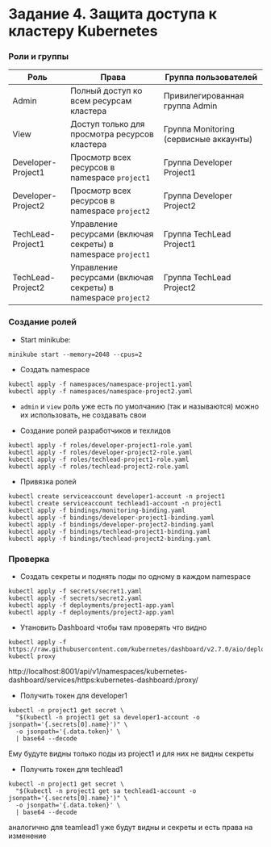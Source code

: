 # Задание 4. Защита доступа к кластеру Kubernetes


### Роли и группы

| Роль               | Права                                                         | Группа пользователей                   |
|--------------------|---------------------------------------------------------------|----------------------------------------|
| Admin              | Полный доступ ко всем ресурсам кластера                       | Привилегированная группа Admin         |
| View               | Доступ только для просмотра ресурсов кластера                 | Группа Monitoring (сервисные аккаунты) |
| Developer-Project1 | Просмотр всех ресурсов в namespace `project1`                 | Группа Developer Project1              |
| Developer-Project2 | Просмотр всех ресурсов в namespace `project2`                 | Группа Developer Project2              |
| TechLead-Project1  | Управление ресурсами (включая секреты) в namespace `project1` | Группа TechLead Project1               |
| TechLead-Project2  | Управление ресурсами (включая секреты) в namespace `project2` | Группа TechLead Project2               


### Создание ролей

- Start minikube:
```shell
minikube start --memory=2048 --cpus=2 
```

- Создать namespace
```shell
kubectl apply -f namespaces/namespace-project1.yaml
kubectl apply -f namespaces/namespace-project2.yaml
```

- `admin` и `view` роль уже есть по умолчанию (так и называются) 
можно их использовать, не создавать свои


- Создание ролей разработчиков и техлидов
```shell
kubectl apply -f roles/developer-project1-role.yaml
kubectl apply -f roles/developer-project2-role.yaml
kubectl apply -f roles/techlead-project1-role.yaml
kubectl apply -f roles/techlead-project2-role.yaml
```

- Привязка ролей
```shell
kubectl create serviceaccount developer1-account -n project1
kubectl create serviceaccount techlead1-account -n project1
kubectl apply -f bindings/monitoring-binding.yaml
kubectl apply -f bindings/developer-project1-binding.yaml
kubectl apply -f bindings/developer-project2-binding.yaml
kubectl apply -f bindings/techlead-project1-binding.yaml
kubectl apply -f bindings/techlead-project2-binding.yaml
```

### Проверка 

- Создать секреты и поднять поды по одному в каждом namespace

```shell
kubectl apply -f secrets/secret1.yaml
kubectl apply -f secrets/secret2.yaml
kubectl apply -f deployments/project1-app.yaml
kubectl apply -f deployments/project2-app.yaml
```

- Утановить Dashboard чтобы там проверять что видно
```shell
kubectl apply -f https://raw.githubusercontent.com/kubernetes/dashboard/v2.7.0/aio/deploy/recommended.yaml
kubectl proxy
```
http://localhost:8001/api/v1/namespaces/kubernetes-dashboard/services/https:kubernetes-dashboard:/proxy/

- Получить токен для developer1
```shell
kubectl -n project1 get secret \
  "$(kubectl -n project1 get sa developer1-account -o jsonpath='{.secrets[0].name}')" \
  -o jsonpath='{.data.token}' \
  | base64 --decode
```
Ему будуте видны только поды из project1
и для них не видны секреты

- Получить токен для techlead1
```shell
kubectl -n project1 get secret \
  "$(kubectl -n project1 get sa techlead1-account -o jsonpath='{.secrets[0].name}')" \
  -o jsonpath='{.data.token}' \
  | base64 --decode
```

аналогично для teamlead1 уже будут видны и секреты
и есть права на изменение

